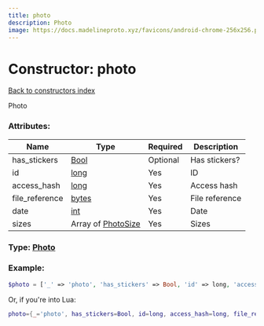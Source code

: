 ```yaml
---
title: photo
description: Photo
image: https://docs.madelineproto.xyz/favicons/android-chrome-256x256.png
---
```

# Constructor: photo  
[Back to constructors index](index.md)



Photo

### Attributes:

| Name     |    Type       | Required | Description |
|----------|---------------|----------|-------------|
|has\_stickers|[Bool](../types/Bool.md) | Optional|Has stickers?|
|id|[long](../types/long.md) | Yes|ID|
|access\_hash|[long](../types/long.md) | Yes|Access hash|
|file\_reference|[bytes](../types/bytes.md) | Yes|File reference|
|date|[int](../types/int.md) | Yes|Date|
|sizes|Array of [PhotoSize](../types/PhotoSize.md) | Yes|Sizes|



### Type: [Photo](../types/Photo.md)


### Example:

```php
$photo = ['_' => 'photo', 'has_stickers' => Bool, 'id' => long, 'access_hash' => long, 'file_reference' => 'bytes', 'date' => int, 'sizes' => [PhotoSize, PhotoSize]];
```  


Or, if you're into Lua:

```lua
photo={_='photo', has_stickers=Bool, id=long, access_hash=long, file_reference='bytes', date=int, sizes={PhotoSize}}

```


